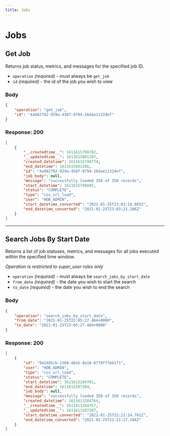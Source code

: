 ```yaml
---
title: Jobs
---
```


# Jobs

## Get Job

Returns job status, metrics, and messages for the specified job ID.

- `operation` _(required)_ - must always be `get_job`
- `id` _(required)_ - the id of the job you wish to view

### Body

```json
{
	"operation": "get_job",
	"id": "4a982782-929a-4507-8794-26dae1132def"
}
```

### Response: 200

```json
[
	{
		"__createdtime__": 1611615798782,
		"__updatedtime__": 1611615801207,
		"created_datetime": 1611615798774,
		"end_datetime": 1611615801206,
		"id": "4a982782-929a-4507-8794-26dae1132def",
		"job_body": null,
		"message": "successfully loaded 350 of 350 records",
		"start_datetime": 1611615798805,
		"status": "COMPLETE",
		"type": "csv_url_load",
		"user": "HDB_ADMIN",
		"start_datetime_converted": "2021-01-25T23:03:18.805Z",
		"end_datetime_converted": "2021-01-25T23:03:21.206Z"
	}
]
```

---

## Search Jobs By Start Date

Returns a list of job statuses, metrics, and messages for all jobs executed within the specified time window.

_Operation is restricted to super_user roles only_

- `operation` _(required)_ - must always be `search_jobs_by_start_date`
- `from_date` _(required)_ - the date you wish to start the search
- `to_date` _(required)_ - the date you wish to end the search

### Body

```json
{
	"operation": "search_jobs_by_start_date",
	"from_date": "2021-01-25T22:05:27.464+0000",
	"to_date": "2021-01-25T23:05:27.464+0000"
}
```

### Response: 200

```json
[
	{
		"id": "942dd5cb-2368-48a5-8a10-8770ff7eb1f1",
		"user": "HDB_ADMIN",
		"type": "csv_url_load",
		"status": "COMPLETE",
		"start_datetime": 1611613284781,
		"end_datetime": 1611613287204,
		"job_body": null,
		"message": "successfully loaded 350 of 350 records",
		"created_datetime": 1611613284764,
		"__createdtime__": 1611613284767,
		"__updatedtime__": 1611613287207,
		"start_datetime_converted": "2021-01-25T22:21:24.781Z",
		"end_datetime_converted": "2021-01-25T22:21:27.204Z"
	}
]
```
